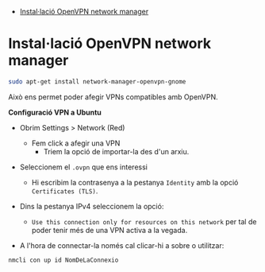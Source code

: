 <!-- TOC INICIO -->
- [Instal·lació OpenVPN network manager](#installació-openvpn-network-manager)
<!-- TOC FIN -->

# Instal·lació OpenVPN network manager


```bash
sudo apt-get install network-manager-openvpn-gnome
```

Això ens permet poder afegir VPNs compatibles amb OpenVPN.

**Configuració VPN a Ubuntu**

* Obrim Settings > Network (Red)
  * Fem click a afegir una VPN 
    * Triem la opció de importar-la des d'un arxiu.

* Seleccionem el `.ovpn` que ens interessi 
  * Hi escribim la contrasenya a la pestanya `Identity` amb la opció `Certificates (TLS)`.

* Dins la pestanya IPv4 seleccionem la opció:
  * `Use this connection only for resources on this network` per tal de poder tenir més de una VPN activa a la vegada.

* A l'hora de connectar-la només cal clicar-hi a sobre o utilitzar:
```bash
nmcli con up id NomDeLaConnexio
```
